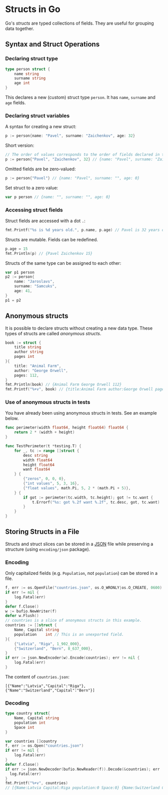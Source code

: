 # Structs in Go

Go's *structs* are typed collections of fields. They are useful for grouping data together.

## Syntax and Struct Operations

### Declaring struct type

```go
type person struct {
    name string
    surname string
    age int
}
```

This declares a new (custom) struct type `person`. It has `name`, `surname` and `age` fields.

### Declaring struct variables

A syntax for creating a new struct:

```go
p := person{name: "Pavel", surname: "Zaichenkov", age: 32}
```

Short version:

```go
// The order of values corresponds to the order of fields declared in the struct.
p := person{"Pavel", "Zaichenkov", 32} // {name: "Pavel", surname: "Zaichenkov", age: 32}
```

Omitted fields are be zero-valued:

```go
p := person{"Pavel"} // {name: "Pavel", surname: "", age: 0}
```

Set struct to a zero value:

```go
var p person // {name: "", surname: "", age: 0}
```

### Accessing struct fields

Struct fields are accessed with a dot `.`:

```go
fmt.Printf("%s is %d years old.", p.name, p.age) // Pavel is 32 years old.
```

Structs are mutable. Fields can be redefined.

```go
p.age = 15
fmt.Println(p) // {Pavel Zaichenkov 15}
```

Structs of the same type can be assigned to each other:

```go
var p1 person
p2 := person{
    name: "Jaroslavs",
    surname: "Samcuks",
    age: 41,
}
p1 = p2
```

## Anonymous structs

It is possible to declare structs without creating a new data type. These types of structs are called *anonymous structs*.

```go
book := struct {
    title string
    author string
    pages int
}{
    title: "Animal Farm",
    author: "George Orwell",
    pages: 112, 
}
fmt.Println(book) // {Animal Farm George Orwell 112}
fmt.Printf("%+v", book) // {title:Animal Farm author:George Orwell pages:112}
```

### Use of anonymous structs in tests

You have already been using anonymous structs in tests. See an example below.

```go
func perimeter(width float64, height float64) float64 {
    return 2 * (width + height)
}

func TestPerimeter(t *testing.T) {
    for _, tc := range []struct {
        desc string
        width float64
        height float64
        want float64
    } {
        {"zeros", 0, 0, 0},
        {"int values", 5, 3, 16},
        {"float values", math.Pi, 5, 2 * (math.Pi + 5)},
    } {
        if got := perimeter(tc.width, tc.height); got != tc.want {
            t.Errorf("%s: got %.2f want %.2f", tc.desc, got, tc.want)
        }
    }
}
```

## Storing Structs in a File

Structs and struct slices can be stored in a
[JSON](https://en.wikipedia.org/wiki/JSON) file while preserving a structure
(using `encoding/json` package).

### Encoding 

Only capitalized fields (e.g. `Population`, not `population`) can be stored in a
file.

```go
f, err := os.OpenFile("countries.json", os.O_WRONLY|os.O_CREATE, 0600)
if err != nil {
    log.Fatal(err)
}
defer f.Close()
w := bufio.NewWriter(f)
defer w.Flush()
// countries is a slice of anonymous structs in this example.
countries := []struct {
    Name, Capital string
    population    int // This is an unexported field.
}{
    {"Latvia", "Riga", 1_902_000},
    {"Switzerland", "Bern", 8_637_000},
}
if err := json.NewEncoder(w).Encode(countries); err != nil {
    log.Fatal(err)
}
```

The content of `countries.json`:

```
[{"Name":"Latvia","Capital":"Riga"},{"Name":"Switzerland","Capital":"Bern"}]
```

### Decoding

```go
type country struct{
    Name, Capital string
    population int
    Space int
}

var countries []country
f, err := os.Open("countries.json")
if err != nil {
    log.Fatal(err)
}
defer f.Close()
if err := json.NewDecoder(bufio.NewReader(f)).Decode(&countries); err != nil {
  log.Fatal(err)
}
fmt.Printf("%+v", countries)
// [{Name:Latvia Capital:Riga population:0 Space:0} {Name:Switzerland Capital:Bern population:0 Space:0}]
```
